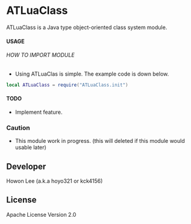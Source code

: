 # ATLuaClass

ATLuaClass is a Java type object-oriented class system module.

#### USAGE
###### HOW TO IMPORT MODULE
- Using ATLuaClas is simple. The example code is down below.
```lua
local ATLuaClass = require("ATLuaClass.init")
```

#### TODO
- Implement feature.

### Caution
- This module work in progress. (this will deleted if this module would usable later)

Developer
----
Howon Lee (a.k.a hoyo321 or kck4156)

License
----
Apache License Version 2.0